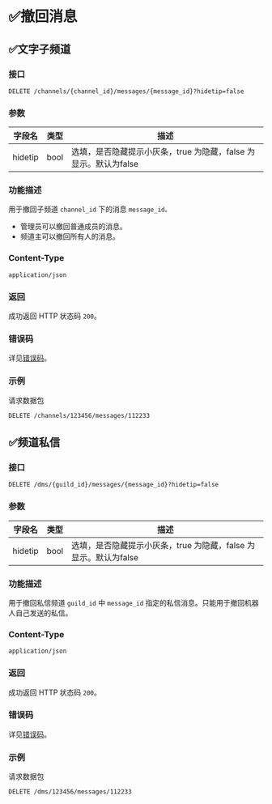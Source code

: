 # ✅撤回消息

<!-- ## 🚫单聊

[暂不对外开放]

## 🚫群聊

[暂不对外开放]，管理员身份可撤回的加多消息 -->

## ✅文字子频道

### 接口

`DELETE /channels/{channel_id}/messages/{message_id}?hidetip=false`

### 参数

| 字段名  | 类型 | 描述                                                             |
| ------- | ---- | ---------------------------------------------------------------- |
| hidetip | bool | 选填，是否隐藏提示小灰条，true 为隐藏，false 为显示。默认为false |

### 功能描述

用于撤回子频道 `channel_id` 下的消息 `message_id。`

- 管理员可以撤回普通成员的消息。
- 频道主可以撤回所有人的消息。

<PrivateDomain/>

### Content-Type

`application/json`

### 返回

成功返回 HTTP 状态码 `200`。

### 错误码

详见[错误码](../../../openapi/error/error.md)。

### 示例

请求数据包

```http
DELETE /channels/123456/messages/112233
```


## ✅频道私信

### 接口

`DELETE /dms/{guild_id}/messages/{message_id}?hidetip=false`

### 参数

| 字段名  | 类型 | 描述                                                             |
| ------- | ---- | ---------------------------------------------------------------- |
| hidetip | bool | 选填，是否隐藏提示小灰条，true 为隐藏，false 为显示。默认为false |

### 功能描述

用于撤回私信频道 `guild_id` 中 `message_id` 指定的私信消息。只能用于撤回机器人自己发送的私信。

<PrivateDomain/>

### Content-Type

`application/json`

### 返回

成功返回 HTTP 状态码 `200`。

### 错误码

详见[错误码](../../../openapi/error/error.md)。

### 示例

请求数据包

```http
DELETE /dms/123456/messages/112233
```
